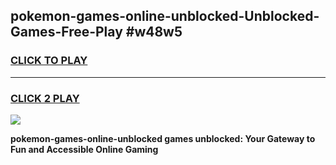 
## pokemon-games-online-unblocked-Unblocked-Games-Free-Play #w48w5
<h3>
<a href="https://us.freeplayer.one?title=pokemon-games-online-unblocked&ref=9M">CLICK TO PLAY</a></h3>
<hr>

<h3>
<a href="https://us.freeplayer.one?title=pokemon-games-online-unblocked&ref=9M">CLICK 2 PLAY</a>
  
</h3>

<a href="https://us.freeplayer.one?title=pokemon-games-online-unblocked&ref=9M"><img src="https://clearcache.store/games.png"></a>


**pokemon-games-online-unblocked games unblocked: Your Gateway to Fun and Accessible Online Gaming**
